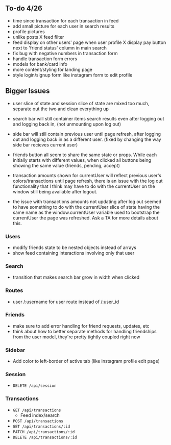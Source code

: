 
## To-do 4/26
- time since transaction for each transaction in feed
- add small picture for each user in search results
- profile pictures
- unlike posts
X feed filter
- feed display on other users' page when user profile
X display pay button next to 'friend status' column in main search
- fix bug with negative numbers in transaction form
- handle transaction form errors
- models for bank/card info
- more content/styling for landing page
- style login/signup form like instagram form to edit profile

## Bigger Issues

- user slice of state and session slice of state are mixed too much, separate out the two and clean everything up

- search bar will still container items search results even after logging out and logging back in, (not unmounting upon log out)

- side bar will still contain previous user until page refresh, after logging out and logging back in as a different user. (fixed by changing the way side bar recieves current user)

- friends button all seem to share the same state or props. While each initially starts with different values, when clicked all buttons being showing the same value (friends, pending, accept)

- transaction amounts shown for currentUser will reflect previous user's colors/transactions until page refresh, there is an issue with the log out functionality that I think may have to do with the currentUser on the window still being available after logout.

- the issue with transactions amounts not updating after log out seemed to have something to do with the currentUser slice of state having the same name as the window.currentUser variable used to bootstrap the currentUser the page was refreshed. Ask a TA for more details about this.


### Users

- modify friends state to be nested objects instead of arrays
- show feed containing interactions involving only that user


### Search
- transition that makes search bar grow in width when clicked


### Routes

- user /:username for user route instead of /:user_id


### Friends

- make sure to add error handling for friend requests, updates, etc
- think about how to better separate methods for handling friendships from the
  user model, they're pretty tightly coupled right now

### Sidebar

- Add color to left-border of active tab (like instagram profile edit page)


### Session

- `DELETE /api/session`

### Transactions

- `GET /api/transactions`
  - Feed index/search
- `POST /api/transactions`
- `GET /api/transactions/:id`
- `PATCH /api/transactions/:id`
- `DELETE /api/transactions/:id`
